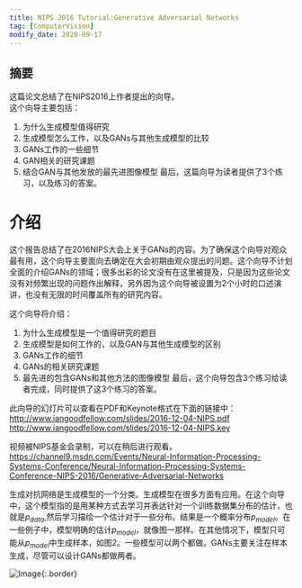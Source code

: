 ```yaml
---
title: NIPS 2016 Tutorial:Generative Adversarial Networks
tag: [ComputerVision]
modify_date: 2020-09-17
---
```


## 摘要
这篇论文总结了在NIPS2016上作者提出的向导。  
这个向导主要包括：
1. 为什么生成模型值得研究
2. 生成模型怎么工作，以及GANs与其他生成模型的比较
3. GANs工作的一些细节
4. GAN相关的研究课题
5. 结合GAN与其他发放的最先进图像模型
最后，这篇向导为读者提供了3个练习，以及练习的答案。

# 介绍
这个报告总结了在2016NIPS大会上关于GANs的内容。为了确保这个向导对观众最有用，这个向导主要面向去确定在大会初期由观众提出的问题。这个向导不计划全面的介绍GANs的领域；很多出彩的论文没有在这里被提及，只是因为这些论文没有对频繁出现的问题作出解释，另外因为这个向导被设置为2个小时的口述演讲，也没有无限的时间覆盖所有的研究内容。

这个向导将介绍：
1. 为什么生成模型是一个值得研究的题目
2. 生成模型是如何工作的，以及GAN与其他生成模型的区别
3. GANs工作的细节
4. GANs的相关研究课题
5. 最先进的包含GANs和其他方法的图像模型
最后，这个向导包含3个练习给读者完成，同时提供了这3个练习的答案。

此向导的幻灯片可以查看在PDF和Keynote格式在下面的链接中：
http://www.iangoodfellow.com/slides/2016-12-04-NIPS.pdf 
http://www.iangoodfellow.com/slides/2016-12-04-NIPS.key

视频被NIPS基金会录制，可以在稍后进行观看。
https://channel9.msdn.com/Events/Neural-Information-Processing-Systems-Conference/Neural-Information-Processing-Systems-Conference-NIPS-2016/Generative-Adversarial-Networks

生成对抗网络是生成模型的一个分类。生成模型在很多方面有应用。在这个向导中，这个模型指的是用某种方式去学习并表达针对一个训练数据集分布的估计，也就是$p_{data}$,然后学习描绘一个估计对于一些分布。结果是一个概率分布$p_{model}$。在一些例子中，模型明确的估计$p_{model}$，就像图一那样。在其他情况下，模型只可能从$p_{model}$中生成样本，如图2。一些模型可以两个都做。GANs主要关注在样本生成，尽管可以设计GANs都做两者。  

![Image](../../image/gan/201704/28/fig01.png){:.border}
